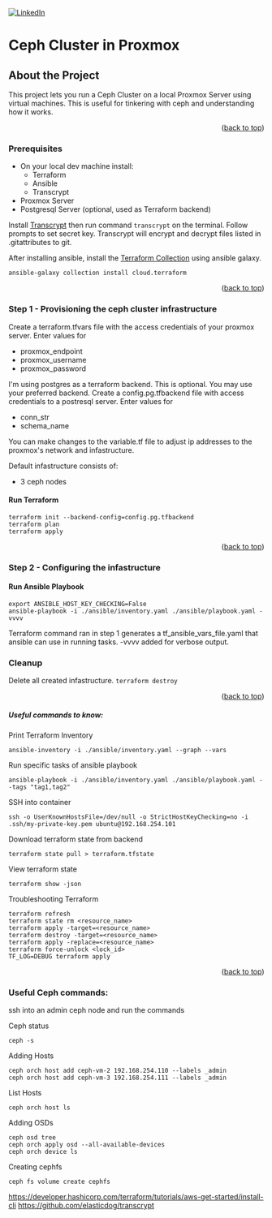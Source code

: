 <a id="readme-top"></a>

[![LinkedIn][linkedin-shield]][linkedin-url]

# Ceph Cluster in Proxmox

## About the Project

This project lets you run a Ceph Cluster on a local Proxmox Server using virtual machines. This is useful for tinkering with ceph and understanding how it works. 

<p align="right">(<a href="#readme-top">back to top</a>)</p>

### Prerequisites

* On your local dev machine install:
  * Terraform
  * Ansible
  * Transcrypt
* Proxmox Server
* Postgresql Server (optional, used as Terraform backend)

Install [Transcrypt](https://github.com/elasticdog/transcrypt) then run command `transcrypt` on the terminal. 
Follow prompts to set secret key. 
Transcrypt will encrypt and decrypt files listed in .gitattributes to git.  

After installing ansible, install the [Terraform Collection][terraform-collection] using ansible galaxy.
```
ansible-galaxy collection install cloud.terraform
```

<p align="right">(<a href="#readme-top">back to top</a>)</p>

### Step 1 - Provisioning the ceph cluster infrastructure

Create a terraform.tfvars file with the access credentials of your proxmox server. Enter values for 
* proxmox_endpoint
* proxmox_username
* proxmox_password

I'm using postgres as a terraform backend. This is optional. You may use your preferred backend. 
Create a config.pg.tfbackend file with access credentials to a postresql server. Enter values for
* conn_str
* schema_name

You can make changes to the variable.tf file to adjust ip addresses to the proxmox's network and infastructure. 

Default infastructure consists of:
* 3 ceph nodes

#### Run Terraform
```
terraform init --backend-config=config.pg.tfbackend 
terraform plan
terraform apply
```
<p align="right">(<a href="#readme-top">back to top</a>)</p>

### Step 2 - Configuring the infastructure

#### Run Ansible Playbook
```
export ANSIBLE_HOST_KEY_CHECKING=False
ansible-playbook -i ./ansible/inventory.yaml ./ansible/playbook.yaml -vvvv
```
Terraform command ran in step 1 generates a tf_ansible_vars_file.yaml that ansible can use in running tasks. -vvvv added for verbose output.

### Cleanup
Delete all created infastructure.
`terraform destroy`

<p align="right">(<a href="#readme-top">back to top</a>)</p>

##### Useful commands to know:
Print Terraform Inventory
```
ansible-inventory -i ./ansible/inventory.yaml --graph --vars
```

Run specific tasks of ansible playbook
```
ansible-playbook -i ./ansible/inventory.yaml ./ansible/playbook.yaml --tags "tag1,tag2"
```

SSH into container
```
ssh -o UserKnownHostsFile=/dev/null -o StrictHostKeyChecking=no -i .ssh/my-private-key.pem ubuntu@192.168.254.101
```

Download terraform state from backend
```
terraform state pull > terraform.tfstate
```

View terraform state
```
terraform show -json
```


Troubleshooting Terraform
```
terraform refresh
terraform state rm <resource_name>
terraform apply -target=<resource_name>
terraform destroy -target=<resource_name>
terraform apply -replace=<resource_name>
terraform force-unlock <lock_id>
TF_LOG=DEBUG terraform apply
```
<p align="right">(<a href="#readme-top">back to top</a>)</p>

### Useful Ceph commands:
ssh into an admin ceph node and run the commands

Ceph status
```
ceph -s
```

Adding Hosts
```
ceph orch host add ceph-vm-2 192.168.254.110 --labels _admin
ceph orch host add ceph-vm-3 192.168.254.111 --labels _admin
```

List Hosts
```
ceph orch host ls
```

Adding OSDs
```
ceph osd tree
ceph orch apply osd --all-available-devices
ceph orch device ls
```

Creating cephfs
```
ceph fs volume create cephfs
```

<!-- MARKDOWN LINKS & IMAGES -->
<!-- https://www.markdownguide.org/basic-syntax/#reference-style-links -->
[linkedin-shield]: https://img.shields.io/badge/-LinkedIn-black.svg?style=for-the-badge&logo=linkedin&colorB=555
[linkedin-url]: https://linkedin.com/in/angelopaolosantos
[product-screenshot]: images.png
[terraform-collection]: https://galaxy.ansible.com/ui/repo/published/cloud/terraform/


https://developer.hashicorp.com/terraform/tutorials/aws-get-started/install-cli
https://github.com/elasticdog/transcrypt